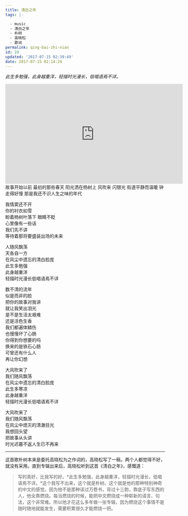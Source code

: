 ```yaml
---
title: 清白之年
tags: |-

  - music
  - 清白之年
  - 朴树
  - 高晓松
  - 歌词
permalink: qing-bai-zhi-nian
id: 19
updated: '2017-07-15 02:39:49'
date: 2017-07-15 02:14:24
---
```


*此生多勉强，此身越重洋，轻描时光漫长，低唱语焉不详。*
<iframe width="560" height="315" src="https://www.youtube.com/embed/rcubACyGHIU" frameborder="0" allowfullscreen></iframe>
故事开始以前  
最初的那些春天  
阳光洒在杨树上 风吹来 闪银光  
街道平静而温暖  
钟走得好慢  
那是我还不识人生之味的年代  
 
我情窦还不开  
你的衬衣如雪  
盼着杨树叶落下 眼睛不眨  
心里像有一些话  
我们先不讲  
等待着那将要盛装出场的未来  

人随风飘荡  
天各自一方  
在风尘中遗忘的清白脸庞  
此生多勉强  
此身越重洋  
轻描时光漫长低唱语焉不详  

数不清的流年  
似是而非的脸  
把你的故事对我讲  
就让我笑出泪光  
是不是生活太艰难  
还是活色生香  
我们都遍体鳞伤  
也慢慢坏了心肠  
你得到你想要的吗  
换来的是铁石心肠  
可曾还有什么人  
再让你幻想  

大风吹来了  
我们随风飘荡  
在风尘中遗忘的清白脸庞  
此生多寒凉  
此身越重洋  
轻描时光漫长低唱语焉不详  

大风吹来了  
我们随风飘荡  
在风尘中熄灭的清澈目光  
我想回头望  
把故事从头讲  
时光迟暮不返人生已不再来  

---
这首歌朴树本来是委托高晓松为之作词的，高晓松写了一稿，两个人都觉得不好，就没有采用。直到专辑出来后，高晓松听到这首《清白之年》，感慨道：

>写的真好，比我写的好。*此生多勉强，此身越重洋，轻描时光漫长，低唱语焉不详。*这个我写不出来，这个就是朴树。这个就是他的那种特别神奇的中文的感觉。因为他不是那种读过万卷书，背过十三韵，靠底子写东西的人，他全靠燃烧。每当燃烧的时候，能把中文燃烧成一种崭新的语言、句法，这个非常难。所以他才花这么多年做一张专辑，因为燃烧这个事情不是随时随地就能发生，需要积累很久才能燃烧一把。
